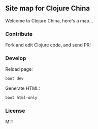 
Site map for Clojure China
----

Welcome to Clojure China, here's a map...

### Contribute

Fork and edit Clojure code, and send PR!

### Develop

Reload page:

```bash
boot dev
```

Generate HTML:

```bash
boot html-only
```

### License

MIT
